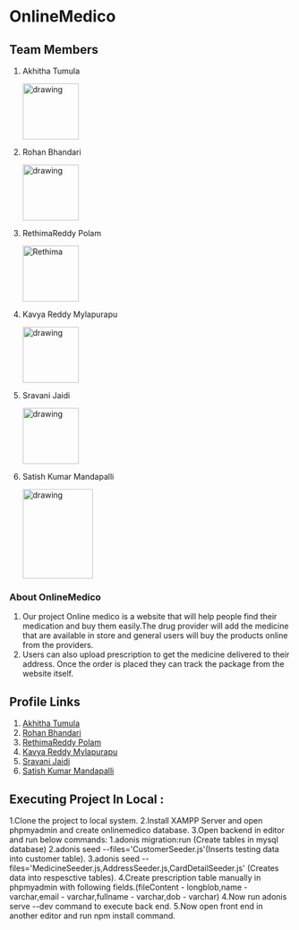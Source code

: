 # OnlineMedico

## Team Members
1. Akhitha Tumula

    <img src="Images/akhitha-picture.jpeg" alt="drawing" width="100"/>

2. Rohan Bhandari
    
    <img src="Images/rohan.jpg" alt="drawing" width="100"/>
    
3. RethimaReddy Polam

    <img src="Images/Rethima.jpeg" alt="Rethima" width="100"/>

4. Kavya Reddy Mylapurapu

    <img src="Images/kavya.jpg" alt="drawing" width="100"/>

5. Sravani Jaidi

    <img src="Images/Sravani.jpeg" alt="drawing" width="100"/>

6. Satish Kumar Mandapalli
   
    <img src="Images/satishkumar_Photo.jpg" alt="drawing" width="125" height="160"/>


### About OnlineMedico
1. Our project Online medico is a website that will help people find their medication and buy them easily.The drug provider will add the medicine that are available in store and general users will buy the products online from the providers.
2. Users can also upload prescription to get the medicine delivered to their address.
Once the order is placed they can track the package from the website itself.
## Profile Links
1. [Akhitha Tumula](https://github.com/thumula-akhitha)
2. [Rohan Bhandari](https://github.com/rohan6471)
3. [RethimaReddy Polam](https://github.com/Rethima-Reddy)
4. [Kavya Reddy Mylapurapu](https://github.com/kavyareddy536886)
5. [Sravani Jaidi](https://github.com/Sravani537520/)
6. [Satish Kumar Mandapalli](https://github.com/mandapallisatish64)
## Executing Project In Local :
1.Clone the project to local system.
2.Install XAMPP Server and open phpmyadmin and create onlinemedico database.
3.Open backend in editor and run below commands:
  1.adonis migration:run (Create tables in mysql database)
  2.adonis seed --files='CustomerSeeder.js'(Inserts testing data into customer table).
  3.adonis seed --files='MedicineSeeder.js,AddressSeeder.js,CardDetailSeeder.js' (Creates data into respesctive tables).
  4.Create prescription table manually in phpmyadmin with following fields.(fileContent - longblob,name - varchar,email - varchar,fullname - varchar,dob - varchar)
4.Now run adonis serve --dev command to execute back end.
5.Now open front end in another editor and run npm install command.


